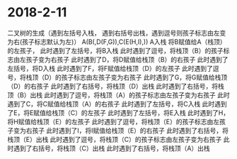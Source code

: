 # 2018-2-11
二叉树的生成（遇到左括号入栈， 遇到右括号出栈，遇到逗号则孩子标志由左变为右(孩子标志默认为左)）
A(B(,D(F,G)),C(E(H,I),))
A入栈
将B赋值给A（栈顶）的左孩子，
此时遇到了左括号，将B入栈
此时遇到了逗号，将栈顶（B）的孩子标志由左孩子变为右孩子
此时遇到了D，将D赋值给栈顶（B）的右孩子
此时遇到了左括号，将D入栈
此时遇到了F，将F赋值给栈顶（D）的左孩子
此时遇到了逗号，将栈顶（D）的孩子标志由左孩子变为右孩子
此时遇到了G，将G赋值给栈顶（D）的右孩子
此时遇到了右括号，将栈顶（D）出栈
此时遇到了右括号，将栈顶（B）出栈
此时遇到了逗号，将栈顶（A）的孩子标志由左孩子变为右孩子
此时遇到了C，将C赋值给栈顶（A）的右孩子
此时遇到了左括号，将C入栈
此时遇到了E，将E赋值给栈顶（C）的左孩子
此时遇到了左括号，将E入栈
此时遇到了H，将H赋值给栈顶（E）的左孩子
此时遇到了逗号，将栈顶（E）的孩子标志由左孩子变为右孩子
此时遇到了I，将I赋值给栈顶（E）的右孩子
此时遇到了右括号，将栈顶（E）出栈
此时遇到了逗号，将栈顶（C）的孩子标志由左孩子变为右孩子
此时遇到了右括号，将栈顶（C）出栈
此时遇到了右括号，将栈顶（A）出栈

